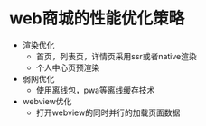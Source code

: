 # web商城的性能优化策略

- 渲染优化
  - 首页，列表页，详情页采用ssr或者native渲染
  - 个人中心页预渲染
- 弱网优化
  - 使用离线包，pwa等离线缓存技术
- webview优化
  - 打开webview的同时并行的加载页面数据